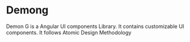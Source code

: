 # Demong

Demon G is a Angular UI components Library. It contains customizable UI components. It follows Atomic Design Methodology

